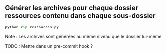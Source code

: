 ## Générer les archives pour chaque dossier ressources contenu dans chaque sous-dossier
```python
python zip-ressources.py
```
Note : Les archives sont générées au même niveau que le dossier lui-même

TODO : Mettre dans un pre-commit hook ?